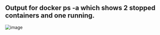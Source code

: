 ## Output for docker ps -a which shows 2 stopped containers and one running.
![image](https://user-images.githubusercontent.com/75350516/134189686-e6a69176-8c51-447c-9781-f606f06fcec3.png)
